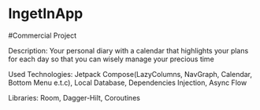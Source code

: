 # IngetInApp
#Сommercial Project

Description: Your personal diary with a calendar that highlights your plans for each day so that you can wisely manage your precious time

Used Technologies: Jetpack Compose(LazyColumns, NavGraph, Calendar, Bottom Menu e.t.c), Local Database, Dependencies Injection, Async Flow

Libraries: Room, Dagger-Hilt, Coroutines
